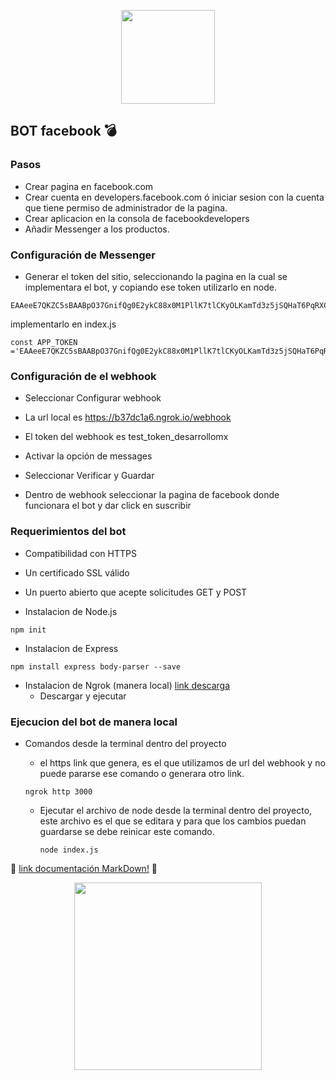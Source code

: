 <p align="center"><img src="https://encrypted-tbn0.gstatic.com/images?q=tbn:ANd9GcR0INUbJ5FOyXCFsx7q5Qbx6ysOPDaXXwDV13mB67BVfEoVWy4Y" width="150"></p>

## BOT facebook :bomb:

### Pasos
* Crear pagina en facebook.com
* Crear cuenta en developers.facebook.com ó iniciar sesion con la cuenta que tiene permiso de administrador de la pagina.
* Crear aplicacion en la consola de facebookdevelopers
* Añadir Messenger a los productos.

### Configuración de Messenger
* Generar el token del sitio, seleccionando la pagina en la cual se implementara el bot, y copiando ese token utilizarlo en node.

```
EAAeeE7QKZC5sBAABpO37GnifQg0E2ykC88x0M1PllK7tlCKyOLKamTd3z5jSQHaT6PqRXCCEtT2ZAy9gQTT0HIjj5FMZC39ZBYIxzSx9c6nrYd9FCB7Psp9XMX9x6NkQaykPJclWZATZAqcCtnvrZC6kmplGdMNvu9t9DE6LIhJJAZDZD
```

implementarlo en index.js

```
const APP_TOKEN ='EAAeeE7QKZC5sBAABpO37GnifQg0E2ykC88x0M1PllK7tlCKyOLKamTd3z5jSQHaT6PqRXCCEtT2ZAy9gQTT0HIjj5FMZC39ZBYIxzSx9c6nrYd9FCB7Psp9XMX9x6NkQaykPJclWZATZAqcCtnvrZC6kmplGdMNvu9t9DE6LIhJJAZDZD'
```

### Configuración de el webhook

* Seleccionar Configurar webhook

* La url local es https://b37dc1a6.ngrok.io/webhook
* El token del webhook es test_token_desarrollomx
* Activar la opción de messages
* Seleccionar Verificar y Guardar

* Dentro de webhook seleccionar la pagina de facebook donde funcionara el bot y dar click en suscribir

### Requerimientos del bot
* Compatibilidad con HTTPS
* Un certificado SSL válido
* Un puerto abierto que acepte solicitudes GET y POST

* Instalacion de Node.js
```
npm init   
```

* Instalacion de Express
```
npm install express body-parser --save  
```

* Instalacion de Ngrok (manera local)
[link descarga](https://ngrok.com/download/)
  * Descargar y ejecutar


### Ejecucion del bot de manera local
* Comandos desde la terminal dentro del proyecto

  * el https link que genera, es el que utilizamos de url del webhook y no puede pararse ese comando o generara otro link.
  ```
  ngrok http 3000
  ```

  * Ejecutar el archivo de node desde la terminal dentro del proyecto, este archivo es el que se editara y para que los cambios puedan guardarse se debe reinicar este comando.

    ```
    node index.js
    ```

:camel: [link documentación MarkDown!](https://guides.github.com/features/mastering-markdown/) :camel:

 <p align="center">
   <img src="https://media.giphy.com/media/sNjTRqN38JDXy/giphy.gif" width="300">
 </p>
